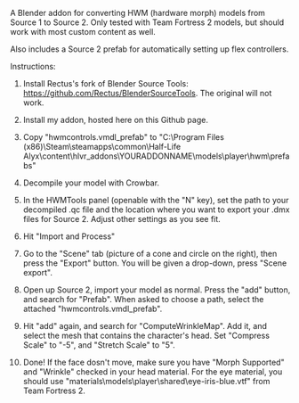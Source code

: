 A Blender addon for converting HWM (hardware morph) models from Source 1 to Source 2. Only tested with Team Fortress 2 models, but should work with most custom content as well.

Also includes a Source 2 prefab for automatically setting up flex controllers.

Instructions:

1. Install Rectus's fork of Blender Source Tools: https://github.com/Rectus/BlenderSourceTools. The original will not work.

2. Install my addon, hosted here on this Github page.

3. Copy "hwmcontrols.vmdl_prefab" to "C:\Program Files (x86)\Steam\steamapps\common\Half-Life Alyx\content\hlvr_addons\YOURADDONNAME\models\player\hwm\prefabs\"

3. Decompile your model with Crowbar.

3. In the HWMTools panel (openable with the "N" key), set the path to your decompiled .qc file and the location where you want to export your .dmx files for Source 2. Adjust other settings as you see fit.

4. Hit "Import and Process"

5. Go to the "Scene" tab (picture of a cone and circle on the right), then press the "Export" button. You will be given a drop-down, press "Scene export".

6. Open up Source 2, import your model as normal. Press the "add" button, and search for "Prefab". When asked to choose a path, select the attached "hwmcontrols.vmdl_prefab".

7. Hit "add" again, and search for "ComputeWrinkleMap". Add it, and select the mesh that contains the character's head. Set "Compress Scale" to "-5", and "Stretch Scale" to "5".

8. Done! If the face dosn't move, make sure you have "Morph Supported" and "Wrinkle" checked in your head material. For the eye material, you should use "materials\models\player\shared\eye-iris-blue.vtf" from Team Fortress 2.